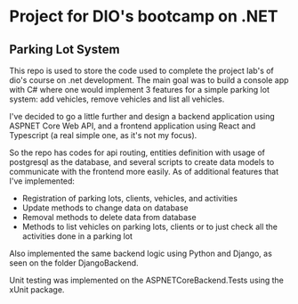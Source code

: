 # Project for DIO's bootcamp on .NET
## Parking Lot System

This repo is used to store the code used to complete the project lab's of dio's course on .net development.
The main goal was to build a console app with C# where one would implement 3 features for a simple parking lot system: add vehicles, remove vehicles and list all vehicles.

I've decided to go a little further and design a backend application using ASPNET Core Web API, and a frontend application using React and Typescript (a real simple one, as it's not my focus).

So the repo has codes for api routing, entities definition with usage of postgresql as the database, and several scripts to create data models to communicate with the frontend more easily.
As of additional features that I've implemented:
    <ul>
    <li>Registration of parking lots, clients, vehicles, and activities</li>
    <li>Update methods to change data on database</li>
    <li>Removal methods to delete data from database</li>
    <li>Methods to list vehicles on parking lots, clients or to just check all the activities done in a parking lot</li>
    </ul>


Also implemented the same backend logic using Python and Django, as seen on the folder DjangoBackend.

Unit testing was implemented on the ASPNETCoreBackend.Tests using the xUnit package.


